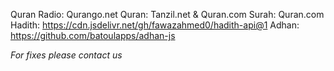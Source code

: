 Quran Radio: Qurango.net
Quran: Tanzil.net & Quran.com
Surah: Quran.com
Hadith: https://cdn.jsdelivr.net/gh/fawazahmed0/hadith-api@1
Adhan: https://github.com/batoulapps/adhan-js


*For fixes please contact us*